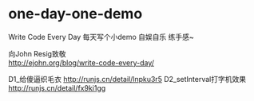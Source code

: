 # one-day-one-demo
Write Code Every Day
每天写个小demo 自娱自乐 练手感~ 

向John Resig致敬  
http://ejohn.org/blog/write-code-every-day/

D1_给傻逼织毛衣 
http://runjs.cn/detail/lnpku3r5
D2_setInterval打字机效果 
http://runjs.cn/detail/fx9ki1gg
